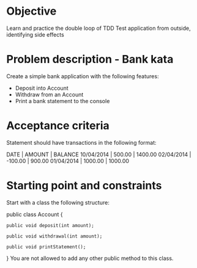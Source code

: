 
# Objective
Learn and practice the double loop of TDD Test application from outside, identifying side effects  


# Problem description - Bank kata
  Create a simple bank application with the following features:

 - Deposit into Account
 - Withdraw from an Account
 - Print a bank statement to the console
 


# Acceptance criteria
Statement should have transactions in the following format:

  DATE       | AMOUNT  | BALANCE
  10/04/2014 | 500.00  | 1400.00
  02/04/2014 | -100.00 | 900.00
  01/04/2014 | 1000.00 | 1000.00

# Starting point and constraints
Start with a class the following structure:

public class Account {

    public void deposit(int amount);

    public void withdrawal(int amount);

    public void printStatement();

}
You are not allowed to add any other public method to this class.
